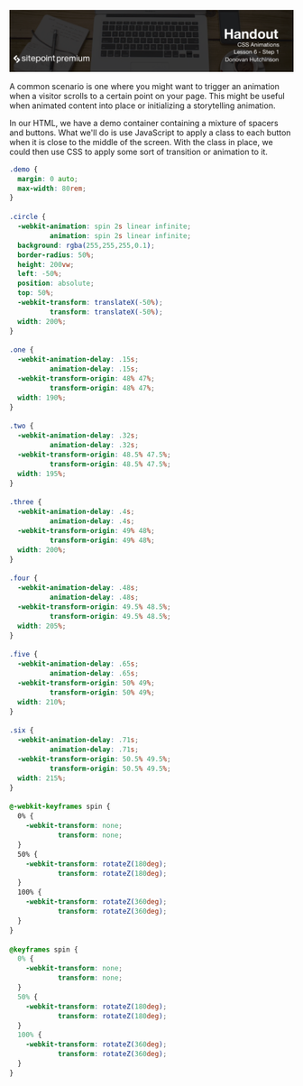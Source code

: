 ![](headings/6.1.png)

A common scenario is one where you might want to trigger an animation when a visitor scrolls to a certain point on your page. This might be useful when animated content into place or initializing a storytelling animation.

In our HTML, we have a demo container containing a mixture of spacers and buttons. What we'll do is use JavaScript to apply a class to each button when it is close to the middle of the screen. With the class in place, we could then use CSS to apply some sort of transition or animation to it.

```css
.demo {
  margin: 0 auto;
  max-width: 80rem;
}

.circle {
  -webkit-animation: spin 2s linear infinite;
          animation: spin 2s linear infinite;
  background: rgba(255,255,255,0.1);
  border-radius: 50%;
  height: 200vw;
  left: -50%;
  position: absolute;
  top: 50%;
  -webkit-transform: translateX(-50%);
          transform: translateX(-50%);
  width: 200%;
}

.one {
  -webkit-animation-delay: .15s;
          animation-delay: .15s;
  -webkit-transform-origin: 48% 47%;
          transform-origin: 48% 47%;
  width: 190%;
}

.two {
  -webkit-animation-delay: .32s;
          animation-delay: .32s;
  -webkit-transform-origin: 48.5% 47.5%;
          transform-origin: 48.5% 47.5%;
  width: 195%;
}

.three {
  -webkit-animation-delay: .4s;
          animation-delay: .4s;
  -webkit-transform-origin: 49% 48%;
          transform-origin: 49% 48%;
  width: 200%;
}

.four {
  -webkit-animation-delay: .48s;
          animation-delay: .48s;
  -webkit-transform-origin: 49.5% 48.5%;
          transform-origin: 49.5% 48.5%;
  width: 205%;
}

.five {
  -webkit-animation-delay: .65s;
          animation-delay: .65s;
  -webkit-transform-origin: 50% 49%;
          transform-origin: 50% 49%;
  width: 210%;
}

.six {
  -webkit-animation-delay: .71s;
          animation-delay: .71s;
  -webkit-transform-origin: 50.5% 49.5%;
          transform-origin: 50.5% 49.5%;
  width: 215%;
}

@-webkit-keyframes spin {
  0% {
    -webkit-transform: none;
            transform: none;
  }
  50% {
    -webkit-transform: rotateZ(180deg);
            transform: rotateZ(180deg);
  }
  100% {
    -webkit-transform: rotateZ(360deg);
            transform: rotateZ(360deg);
  }
}

@keyframes spin {
  0% {
    -webkit-transform: none;
            transform: none;
  }
  50% {
    -webkit-transform: rotateZ(180deg);
            transform: rotateZ(180deg);
  }
  100% {
    -webkit-transform: rotateZ(360deg);
            transform: rotateZ(360deg);
  }
}
```

